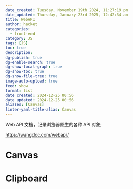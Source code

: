 ```yaml
---
date_created: Tuesday, November 19th 2024, 11:27:19 pm
date_updated: Thursday, January 23rd 2025, 12:42:34 am
title: WebAPI
author: hacket
categories:
  - front-end
category: JS
tags: [JS]
toc: true
description: 
dg-publish: true
dg-enable-search: true
dg-show-local-graph: true
dg-show-toc: true
dg-show-file-tree: true
image-auto-upload: true
feed: show
format: list
date created: 2024-12-25 00:56
date updated: 2024-12-25 00:56
aliases: [Canvas]
linter-yaml-title-alias: Canvas
---
```


Web API 文档，记录浏览器原生的各种 API 对象

<https://wangdoc.com/webapi/>

# Canvas

# Clipboard
